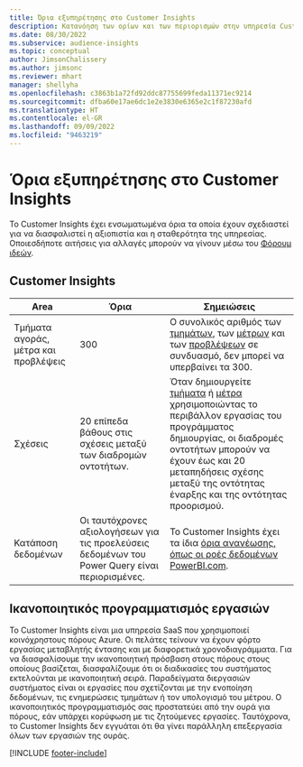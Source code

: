 ```yaml
---
title: Όρια εξυπηρέτησης στο Customer Insights
description: Κατανόηση των ορίων και των περιορισμών στην υπηρεσία Customer Insights SaaS.
ms.date: 08/30/2022
ms.subservice: audience-insights
ms.topic: conceptual
author: JimsonChalissery
ms.author: jimsonc
ms.reviewer: mhart
manager: shellyha
ms.openlocfilehash: c3863b1a72fd92ddc87755699feda11371ec9214
ms.sourcegitcommit: dfba60e17ae6dc1e2e3830e6365e2c1f87230afd
ms.translationtype: HT
ms.contentlocale: el-GR
ms.lasthandoff: 09/09/2022
ms.locfileid: "9463219"
---
```

# <a name="service-limits-in-customer-insights"></a>Όρια εξυπηρέτησης στο Customer Insights

 Το Customer Insights έχει ενσωματωμένα όρια τα οποία έχουν σχεδιαστεί για να διασφαλιστεί η αξιοπιστία και η σταθερότητα της υπηρεσίας. Οποιεσδήποτε αιτήσεις για αλλαγές μπορούν να γίνουν μέσω του [Φόρουμ ιδεών](https://go.microsoft.com/fwlink/?linkid=2074172).

## <a name="customer-insights"></a>Customer Insights

| Area  | Όρια  | Σημειώσεις |
|-------------|---------------------------------------------------------------------|---------------------------------------------------------------------|
| Τμήματα αγοράς, μέτρα και προβλέψεις | 300  | Ο συνολικός αριθμός των [τμημάτων](segments.md), των [μέτρων](measures.md) και των [προβλέψεων](predictions-overview.md) σε συνδυασμό, δεν μπορεί να υπερβαίνει τα 300.  |
| Σχέσεις | 20 επίπεδα βάθους στις σχέσεις μεταξύ των διαδρομών οντοτήτων. | Όταν δημιουργείτε [τμήματα](segments.md) ή [μέτρα](measures.md) χρησιμοποιώντας το περιβάλλον εργασίας του προγράμματος δημιουργίας, οι διαδρομές οντοτήτων μπορούν να έχουν έως και 20 μεταπηδήσεις σχέσης μεταξύ της οντότητας έναρξης και της οντότητας προορισμού.  |
|Κατάποση δεδομένων| Οι ταυτόχρονες αξιολογήσεων για τις προελεύσεις δεδομένων του Power Query είναι περιορισμένες. | Το Customer Insights έχει τα ίδια [όρια ανανέωσης, όπως οι ροές δεδομένων PowerBI.com](/power-query/power-query-online-limits#refresh-limits). |

## <a name="fair-scheduling-of-jobs"></a>Ικανοποιητικός προγραμματισμός εργασιών

Το Customer Insights είναι μια υπηρεσία SaaS που χρησιμοποιεί κοινόχρηστους πόρους Azure. Οι πελάτες τείνουν να έχουν φόρτο εργασίας μεταβλητής έντασης και με διαφορετικά χρονοδιαγράμματα. Για να διασφαλίσουμε την ικανοποιητική πρόσβαση στους πόρους στους οποίους βασίζεται, διασφαλίζουμε ότι οι διαδικασίες του συστήματος εκτελούνται με ικανοποιητική σειρά. Παραδείγματα διεργασιών συστήματος είναι οι εργασίες που σχετίζονται με την ενοποίηση δεδομένων, τις ενημερώσεις τμημάτων ή τον υπολογισμό του μέτρου. Ο ικανοποιητικός προγραμματισμός σας προστατεύει από την ουρά για πόρους, εάν υπάρχει κορύφωση με τις ζητούμενες εργασίες. Ταυτόχρονα, το Customer Insights δεν εγγυάται ότι θα γίνει παράλληλη επεξεργασία όλων των εργασιών της ουράς.

[!INCLUDE [footer-include](includes/footer-banner.md)]
